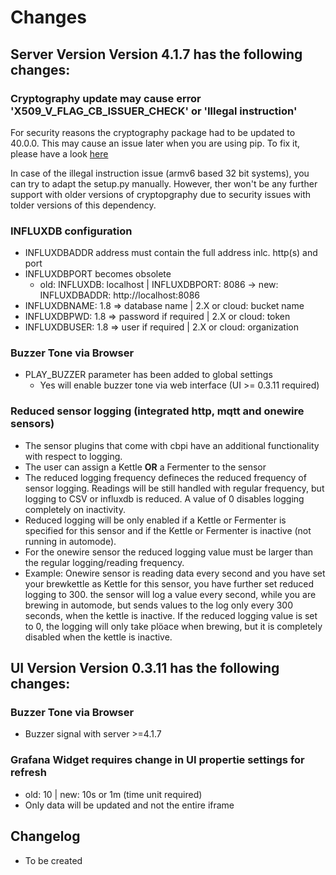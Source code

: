 # Changes

## Server Version Version 4.1.7 has the following changes:

### Cryptography update may cause error 'X509_V_FLAG_CB_ISSUER_CHECK' or 'Illegal instruction'

For security reasons the cryptography package had to be updated to 40.0.0. This may cause an issue later when you are using pip. To fix it, please have a look [here](./cryptography_update.md) 

In case of the illegal instruction issue (armv6 based 32 bit systems), you can try to adapt the setup.py manually. However, ther won't be any further support with older versions of cryptopgraphy due to security issues with tolder versions of this dependency.

### INFLUXDB configuration
- INFLUXDBADDR address must contain the full address inlc. http(s) and port
- INFLUXDBPORT becomes obsolete
    - old: INFLUXDB: localhost | INFLUXDBPORT: 8086
    -> new: INFLUXDBADDR: http://localhost:8086
- INFLUXDBNAME: 1.8 => database name | 2.X or cloud: bucket name
- INFLUXDBPWD: 1.8 => password if required | 2.X or cloud: token
- INFLUXDBUSER: 1.8 => user if required | 2.X or cloud: organization

### Buzzer Tone via Browser
- PLAY_BUZZER  parameter has been added to global settings
    - Yes will enable buzzer tone via web interface (UI >= 0.3.11 required)

### Reduced sensor logging (integrated http, mqtt and onewire sensors)
- The sensor plugins that come with cbpi have an additional functionality with respect to logging.
- The user can assign a Kettle <strong>OR</strong> a Fermenter to the sensor
- The reduced logging frequency defineces the reduced frequency of sensor logging. Readings will be still handled with regular frequency, but logging to CSV or influxdb is reduced. A value of 0 disables logging completely on inactivity.
- Reduced logging will be only enabled if a Kettle or Fermenter is specified for this sensor and if the Kettle or Fermenter is inactive (not running in automode).
- For the onewire sensor the reduced logging value must be larger than the regular logging/reading frequency.
- Example: Onewire sensor is reading data every second and you have set your brewkettle as Kettle for this sensor, you have further set reduced logging to 300. the sensor will log a value every second, while you are brewing in automode, but sends values to the log only every 300 seconds, when the kettle is inactive. If the reduced logging value is set to 0, the logging will only take plöace when brewing, but it is completely disabled when the kettle is inactive.

## UI Version Version 0.3.11 has the following changes:

### Buzzer Tone via Browser
- Buzzer signal with server >=4.1.7

### Grafana Widget requires change in UI propertie settings for refresh
- old: 10 | new: 10s or 1m (time unit required)
- Only data will be updated and not the entire iframe

## Changelog

- To be created